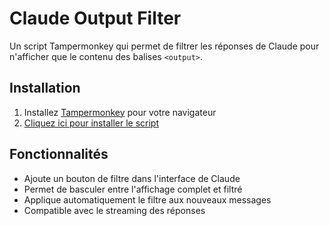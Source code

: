 # Claude Output Filter

Un script Tampermonkey qui permet de filtrer les réponses de Claude pour n'afficher que le contenu des balises `<output>`.

## Installation

1. Installez [Tampermonkey](https://www.tampermonkey.net/) pour votre navigateur
2. [Cliquez ici pour installer le script](https://raw.githubusercontent.com/DamienMarill/claude-output-filter/main/claude-output-filter.user.js)

## Fonctionnalités

- Ajoute un bouton de filtre dans l'interface de Claude
- Permet de basculer entre l'affichage complet et filtré
- Applique automatiquement le filtre aux nouveaux messages
- Compatible avec le streaming des réponses